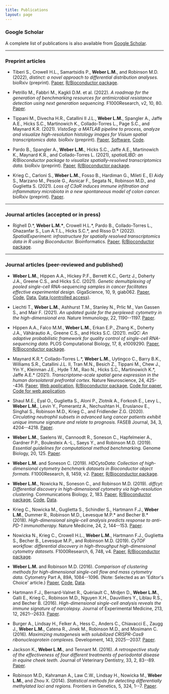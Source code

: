 ```yaml
---
title: Publications
layout: page
---
```



### Google Scholar

A complete list of publications is also available from [Google Scholar](https://scholar.google.com/citations?user=1vZo3toAAAAJ&hl=en).


---


### Preprint articles

- Tiberi S., Crowell H.L., Samartsidis P., **Weber L.M.**, and Robinson M.D. (2022), *distinct: a novel approach to differential distribution analyses.* bioRxiv (preprint). [Paper](https://www.biorxiv.org/content/10.1101/2020.11.24.394213v4), [R/Bioconductor package](https://bioconductor.org/packages/distinct).

- Petrillo M., Fabbri M., Kagkli D.M. et al. (2022). *A roadmap for the generation of benchmarking resources for antimicrobial resistance detection using next generation sequencing.* F1000Research, v2, 10, 80. [Paper](https://f1000research.com/articles/10-80).

- Tippani M., Divecha H.R., Catallini II J.L., **Weber L.M.**, Spangler A., Jaffe A.E., Hicks S.C., Martinowich K., Collado-Torres L., Page S.C., and Maynard K.R. (2021). *VistoSeg: a MATLAB pipeline to process, analyze and visualize high-resolution histology images for Visium spatial transcriptomics data.* bioRxiv (preprint). [Paper](https://www.biorxiv.org/content/10.1101/2021.08.04.452489v1), [Software](http://research.libd.org/VistoSeg/), [Code](https://github.com/LieberInstitute/VistoSeg).

- Pardo B., Spangler A., **Weber L.M.**, Hicks S.C., Jaffe A.E., Martinowich K., Maynard K.R., and Collado-Torres L. (2021), *spatialLIBD: an R/Bioconductor package to visualize spatially-resolved transcriptomics data.* bioRxiv (preprint). [Paper](https://www.biorxiv.org/content/10.1101/2021.04.29.440149v1), [R/Bioconductor package](http://bioconductor.org/packages/spatialLIBD).

- Krieg C., Carloni S., **Weber L.M.**, Fosso B., Hardiman G., Mileti E., El Aidy S., Marzano M., Pesole G., Asnicar F., Segata N., Robinson M.D., and Guglietta S. (2021). *Loss of C3aR induces immune infiltration and inflammatory microbiota in a new spontaneous model of colon cancer.* bioRxiv (preprint). [Paper](https://www.biorxiv.org/content/10.1101/2021.01.18.426963v2).


---


### Journal articles (accepted or in press)

- Righell D.\*, **Weber L.M.\***, Crowell H.L.\*, Pardo B., Collado-Torres L., Ghazanfar S., Lun A.T.L., Hicks S.C.\*, and Risso D.\* (2022). *SpatialExperiment: infrastructure for spatially resolved transcriptomics data in R using Bioconductor.* Bioinformatics. [Paper](https://www.biorxiv.org/content/10.1101/2021.01.27.428431v3), [R/Bioconductor package](https://bioconductor.org/packages/SpatialExperiment).


---


### Journal articles (peer-reviewed and published)

- **Weber L.M.**, Hippen A.A., Hickey P.F., Berrett K.C., Gertz J., Doherty J.A., Greene C.S., and Hicks S.C. (2021). *Genetic demultiplexing of pooled single-cell RNA-sequencing samples in cancer facilitates effective experimental design.* GigaScience, 10, 9, giab062. [Paper](https://academic.oup.com/gigascience/article/10/9/giab062/6374209), [Code](https://github.com/lmweber/snp-dmx-cancer), [Data](https://www.ncbi.nlm.nih.gov/geo/query/acc.cgi?acc=GSE156793), [Data (controlled access)](https://www.ncbi.nlm.nih.gov/projects/gap/cgi-bin/study.cgi?study_id=phs002262.v1.p1).

- Liechti T., **Weber L.M.**, Ashhurst T.M., Stanley N., Prlic M., Van Gassen S., and Mair F. (2021). *An updated guide for the perplexed: cytometry in the high-dimensional era.* Nature Immunology, 22, 1190--1197. [Paper](https://www.nature.com/articles/s41590-021-01006-z).

- Hippen A.A., Falco M.M., **Weber L.M.**, Erkan E.P., Zhang K., Doherty J.A., Vähärautio A., Greene C.S., and Hicks S.C. (2021). *miQC: An adaptive probabilistic framework for quality control of single-cell RNA-sequencing data.* PLOS Computational Biology, 17, 8, e1009290. [Paper](https://journals.plos.org/ploscompbiol/article?id=10.1371/journal.pcbi.1009290), [R/Bioconductor package](https://bioconductor.org/packages/miQC).

- Maynard K.R.\*, Collado-Torres L.\*, **Weber L.M.**, Uytingco C., Barry B.K., Williams S.R., Catallini J.L. II, Tran M.N., Besich Z., Tippani M., Chew J., Yin Y., Kleinman J.E., Hyde T.M., Rao N., Hicks S.C., Martinowich K.\*, Jaffe A.E.\* (2021). *Transcriptome-scale spatial gene expression in the human dorsolateral prefrontal cortex.* Nature Neuroscience, 24, 425--436. [Paper](https://www.nature.com/articles/s41593-020-00787-0), [Web application](http://spatial.libd.org/spatialLIBD/), [R/Bioconductor package](http://bioconductor.org/packages/spatialLIBD), [Code for paper](https://github.com/LieberInstitute/HumanPilot), [Code for web application](https://github.com/LieberInstitute/spatialLIBD).

- Shaul M.E., Eyal O., Guglietta S., Aloni P., Zlotnik A., Forkosh E., Levy L., **Weber L.M.**, Levin Y., Pomerantz A., Nechushtan H., Eruslanov E., Singhal S., Robinson M.D., Krieg C., and Fridlender Z.G. (2020). *Circulating neutrophil subsets in advanced lung cancer patients exhibit unique immune signature and relate to prognosis.* FASEB Journal, 34, 3, 4204--4218. [Paper](https://onlinelibrary.wiley.com/doi/full/10.1096/fj.201902467R).

- **Weber L.M.**, Saelens W., Cannoodt R., Soneson C., Hapfelmeier A., Gardner P.P., Boulesteix A.-L., Saeys Y., and Robinson M.D. (2019). *Essential guidelines for computational method benchmarking.* Genome Biology, 20, 125. [Paper](https://genomebiology.biomedcentral.com/articles/10.1186/s13059-019-1738-8).

- **Weber L.M.** and Soneson C. (2019). *HDCytoData: Collection of high-dimensional cytometry benchmark datasets in Bioconductor object formats.* F1000Research, 8, 1459, v2. [Paper](https://f1000research.com/articles/8-1459), [R/Bioconductor package](http://bioconductor.org/packages/HDCytoData).

- **Weber L.M.**, Nowicka N., Soneson C., and Robinson M.D. (2019). *diffcyt: Differential discovery in high-dimensional cytometry via high-resolution clustering.* Communications Biology, 2, 183. [Paper](https://www.nature.com/articles/s42003-019-0415-5), [R/Bioconductor package](http://bioconductor.org/packages/diffcyt), [Code](https://github.com/lmweber/diffcyt-evaluations), [Data](http://flowrepository.org/id/FR-FCM-ZYL8).

- Krieg C., Nowicka M., Guglietta S., Schindler S., Hartmann F.J., **Weber L.M.**, Dummer R., Robinson M.D., Levesque M.P.\* and Becher B.\* (2018). *High-dimensional single-cell analysis predicts response to anti-PD-1 immunotherapy.* Nature Medicine, 24, 2, 144--153. [Paper](https://www.nature.com/articles/nm.4466).

- Nowicka N., Krieg C., Crowell H.L., **Weber L.M.**, Hartmann F.J., Guglietta S., Becher B., Levesque M.P., and Robinson M.D. (2019). *CyTOF workflow: differential discovery in high-throughput high-dimensional cytometry datasets.* F1000Research, 6, 748, v4. [Paper](https://f1000research.com/articles/6-748), [R/Bioconductor package](https://bioconductor.org/packages/cytofWorkflow).

- **Weber L.M.** and Robinson M.D. (2016). *Comparison of clustering methods for high-dimensional single-cell flow and mass cytometry data.* Cytometry Part A, 89A, 1084--1096. (Note: Selected as an 'Editor's Choice' article.) [Paper](https://onlinelibrary.wiley.com/doi/full/10.1002/cyto.a.23030), [Code](https://github.com/lmweber/cytometry-clustering-comparison), [Data](http://flowrepository.org/id/FR-FCM-ZZPH).

- Hartmann F.J., Bernard-Valnet R., Quériault C., Mrdjen D., **Weber L.M.**, Galli E., Krieg C., Robinson M.D., Nguyen X.H., Dauvilliers Y., Liblau R.S., and Becher B. (2016). *High-dimensional single-cell analysis reveals the immune signature of narcolepsy.* Journal of Experimental Medicine, 213, 12, 2621--2633. [Paper](http://jem.rupress.org/content/213/12/2621).

- Burger A., Lindsay H., Felker A., Hess C., Anders C., Chiavacci E., Zaugg J., **Weber L.M.**, Catena R., Jinek M., Robinson M.D., and Mosimann C. (2016). *Maximizing mutagenesis with solubilized CRISPR-Cas9 ribonucleoprotein complexes.* Development, 143, 2025--2037. [Paper](https://dev.biologists.org/content/143/11/2025).

- Jackson K., **Weber L.M.**, and Tennant M. (2016). *A retrospective study of the effectiveness of four different treatments of periodontal disease in equine cheek teeth.* Journal of Veterinary Dentistry, 33, 2, 83--89. [Paper](https://journals.sagepub.com/doi/10.1177/0898756416661624).

- Robinson M.D., Kahraman A., Law C.W., Lindsay H., Nowicka M., **Weber L.M.**, and Zhou X. (2014). *Statistical methods for detecting differentially methylated loci and regions.* Frontiers in Genetics, 5, 324, 1--7. [Paper](https://www.frontiersin.org/articles/10.3389/fgene.2014.00324).

